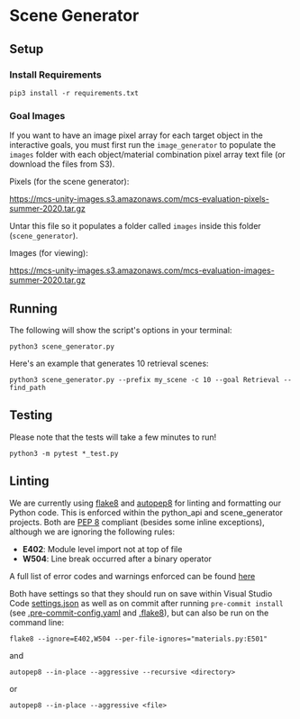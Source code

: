 # Scene Generator

## Setup

### Install Requirements

```
pip3 install -r requirements.txt
```

### Goal Images

If you want to have an image pixel array for each target object in the interactive goals, you must first run the `image_generator` to populate the `images` folder with each object/material combination pixel array text file (or download the files from S3).

Pixels (for the scene generator):

https://mcs-unity-images.s3.amazonaws.com/mcs-evaluation-pixels-summer-2020.tar.gz

Untar this file so it populates a folder called `images` inside this folder (`scene_generator`).

Images (for viewing):

https://mcs-unity-images.s3.amazonaws.com/mcs-evaluation-images-summer-2020.tar.gz

## Running

The following will show the script's options in your terminal:

```
python3 scene_generator.py
```

Here's an example that generates 10 retrieval scenes:

```
python3 scene_generator.py --prefix my_scene -c 10 --goal Retrieval --find_path
```

## Testing

Please note that the tests will take a few minutes to run!

```
python3 -m pytest *_test.py
```

## Linting

We are currently using [flake8](https://flake8.pycqa.org/en/latest/) and [autopep8](https://pypi.org/project/autopep8/) for linting and formatting our Python code. This is enforced within the python_api and scene_generator projects. Both are [PEP 8](https://www.python.org/dev/peps/pep-0008/) compliant (besides some inline exceptions), although we are ignoring the following rules:
- **E402**: Module level import not at top of file
- **W504**: Line break occurred after a binary operator

A full list of error codes and warnings enforced can be found [here](https://flake8.pycqa.org/en/latest/user/error-codes.html)

Both have settings so that they should run on save within Visual Studio Code [settings.json](../.vscode/settings.json) as well as on commit after running `pre-commit install` (see [.pre-commit-config.yaml](../../.pre-commit-config.yaml) and [.flake8](../../.flake8)), but can also be run on the command line:


```
flake8 --ignore=E402,W504 --per-file-ignores="materials.py:E501"
```

and

```
autopep8 --in-place --aggressive --recursive <directory>
```
or
```
autopep8 --in-place --aggressive <file>
```
